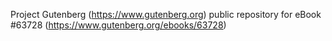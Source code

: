Project Gutenberg (https://www.gutenberg.org) public repository for eBook #63728 (https://www.gutenberg.org/ebooks/63728)
